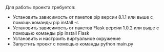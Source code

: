 Для работы проекта требуется:
 - Установить зависимость от пакетов pip версии 8.1.1 или выше с помощь команды pip install -r.
 - Установить зависимость от пакетов Flask версии 1.0.2 или выше с помощью команды pip install Flask
 - Установить и настроить виртуальное окружение 
 - Запустить проект с помощью команды python main.py

